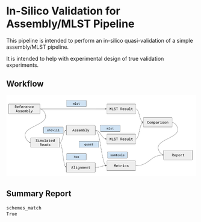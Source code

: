 # In-Silico Validation for Assembly/MLST Pipeline

This pipeline is intended to perform an in-silico quasi-validation of a simple assembly/MLST pipeline.

It is intended to help with experimental design of true validation experiments.

## Workflow

![workflow.png][]

[workflow.png]: doc/images/workflow.png

## Summary Report

```
schemes_match
True
```